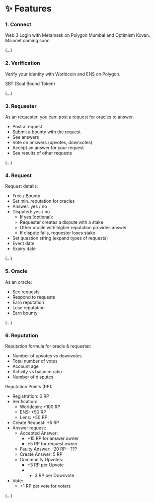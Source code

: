 # ✨ Features

### 1. Connect

Web 3 Login with Metamask on Polygon Mumbai and Optimism Kovan. Mainnet coming soon.

(...)

### 2. Verification

Verify your identity with Worldcoin and ENS on Polygon.

SBT (Soul Bound Token)

(...)

### 3. Requester

As an requester, you can: post a request for oracles to answer.

* Post a request
* Submit a bounty with the request
* See answers
* Vote on answers (upvotes, downvotes)
* Accept an answer for your request
* See results of other requests

(...)

### 4. Request

Request details:

* Free / Bounty
* Set min. reputation for oracles
* Answer: yes / no
* Disputed: yes / no
  * If yes (optional):
  * Requester creates a dispute with a stake
  * Other oracle with higher reputation provides answer
  * If dispute fails, requester loses stake
* Set question string (expand types of requests)
* Event date
* Expiry date

(...)

### 5. Oracle

As an oracle:

* See requests
* Respond to requests
* Earn reputation
* Lose reputation
* Earn bounty

(...)

### 6. Reputation

Reputation formula for oracle & requester:

* Number of upvotes vs downvotes
* Total number of votes
* Account age
* Activity vs balance ratio
* Number of disputes

Reputation Points (RP):

* Registration: 0 RP
* Verification:
  * Worldcoin: +100 RP
  * ENS: +50 RP
  * Lens: +50 RP
* Create Request: +5 RP
* Answer request:
  * Accepted Answer:
    * \+15 RP for answer owner
    * \+5 RP for request owner
  * Faulty Answer: -20 RP - ???
  * Create Answer: 5 RP
  * Community Upvotes:
    * \+3 RP per Upvote
    *
      * 3 RP per Downvote
* Vote:
  * \+1 RP per vote for voters

(...)
